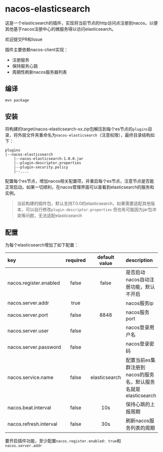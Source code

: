 # nacos-elasticsearch

这是一个elasticsearch的插件，实现将当前节点的http访问点注册到nacos，以便其他基于nacos注册中心的微服务得以访问elasticsearch。

欢迎提交PR和Issue

插件主要依赖nacos-client实现：

- 注册服务
- 保持服务心跳
- 周期性刷新nacos服务器列表

## 编译

```sh
mvn package
```

## 安装

将构建的target/nacos-elasticsearch-xx.zip包解压到每个es节点的`plugins`目录，将外层文件夹重命名为`nacos-elasticsearch`（注意权限），最终目录结构如下：

```
plugins
|--nacos-elasticsearch
    |--nacos-elasticsearch-1.0.0.jar
    |--plugin-descriptor.properties
    |--plugin-security.policy
    |--....
```

配置每个es节点，增加nacos相关配置项，并重启每个es节点，注意节点是否能正常启动。如果一切顺利，在nacos管理界面可以查看到elasticsearch的服务和实例。

> 当前构建的插件包，默认支持7.0.0的elasticsearch，如果需要适配其他版本，可以自行修改`plugin-descriptor.properties`
> 但也有可能因为jar包冲突等问题，无法适配elasticsearch

## 配置

为每个elasticsearch增加了如下配置：

| key  | required | default value | description |
| :--- | :----: | :------: | :---------- |
| nacos.register.enabled | false | false  | 是否启动nacos自动注册功能，默认不开启 |
| nacos.server.addr | true |   | nacos服务ip |
| nacos.server.port | false | 8848  | nacos服务port |
| nacos.server.user | false |   | nacos登录用户名 |
| nacos.server.password | false |   | nacos登录密码 |
| nacos.service.name | false | elasticsearch  | 配置当前es集群注册到nacos的服务名，默认服务名就是elasticsearch |
| nacos.beat.interval | false | 10s  | 保持心跳的上报周期 |
| nacos.refresh.interval | false | 30s  | 刷新nacos服务列表的周期 |

要开启插件功能，至少配置`nacos.register.enabled: true`和`nacos.server.addr`
